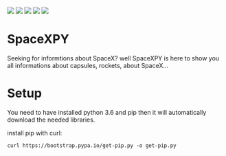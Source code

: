 <img src="https://img.shields.io/badge/Python-3776AB?style=for-the-badge&logo=python&logoColor=white" /> <img src="https://img.shields.io/github/issues/Kiirx/SpaceXPY.svg" /> <img src="https://img.shields.io/github/issues-closed/Kiirx/SpaceXPY.svg"/> <img src="https://img.shields.io/github/issues-pr/Kiirx/SpaceXPY.svg" /> <img src="https://img.shields.io/github/license/Kiirx/SpaceXPY.svg" />

# SpaceXPY
Seeking for informtions about SpaceX? well SpaceXPY is here to show you all informations about capsules, rockets, about SpaceX...

# Setup
You need to have installed python 3.6 and pip
then it will automatically download the needed libraries.

install pip with curl:
```curl
curl https://bootstrap.pypa.io/get-pip.py -o get-pip.py
```

